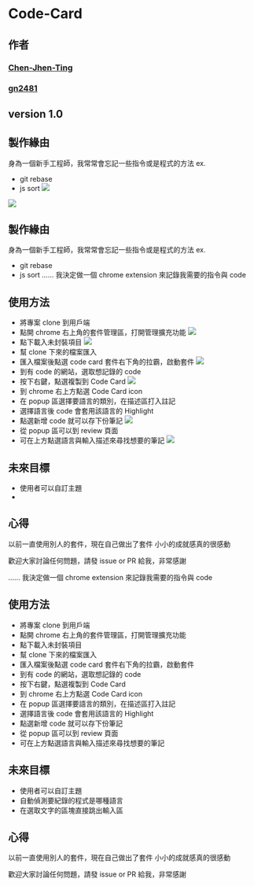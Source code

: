 # Code-Card
## 作者
### [Chen-Jhen-Ting](https://github.com/Chen-Jhen-Ting)
### [gn2481](https://github.com/gn2481)
## version 1.0
## 製作緣由
身為一個新手工程師，我常常會忘記一些指令或是程式的方法
ex. 
- git rebase
- js  sort
![](https://i.imgur.com/cQSfphU.png)

![](https://i.imgur.com/DfeGgCG.png)


## 製作緣由
身為一個新手工程師，我常常會忘記一些指令或是程式的方法
ex. 
- git rebase
- js  sort
......
我決定做一個 chrome extension 來記錄我需要的指令與 code



## 使用方法 
- 將專案 clone 到用戶端
- 點開 chrome 右上角的套件管理區，打開管理擴充功能
![](https://i.imgur.com/SH8xwPM.png)
- 點下載入未封裝項目
![](https://i.imgur.com/RSynGqH.png)
- 幫 clone 下來的檔案匯入
- 匯入檔案後點選 code card 套件右下角的拉霸，啟動套件
![](https://i.imgur.com/fnTOkXr.png)
- 到有 code 的網站，選取想記錄的 code 
- 按下右鍵，點選複製到 Code Card
![](https://i.imgur.com/bwsdpfQ.png)
- 到 chrome 右上方點選 Code Card icon
- 在 popup 區選擇要語言的類別，在描述區打入註記
- 選擇語言後 code 會套用該語言的 Highlight
- 點選新增 code 就可以存下份筆記
 ![](https://i.imgur.com/sUayFmx.jpg)
- 從 popup 區可以到 review 頁面
- 可在上方點選語言與輸入描述來尋找想要的筆記
![](https://i.imgur.com/ZIn1LnD.png)
## 未來目標
- 使用者可以自訂主題
- 

## 心得
以前一直使用別人的套件，現在自己做出了套件
小小的成就感真的很感動



歡迎大家討論任何問題，請發 issue or PR 給我，非常感謝

......
我決定做一個 chrome extension 來記錄我需要的指令與 code


## 使用方法 
- 將專案 clone 到用戶端
- 點開 chrome 右上角的套件管理區，打開管理擴充功能
- 點下載入未封裝項目
- 幫 clone 下來的檔案匯入
- 匯入檔案後點選 code card 套件右下角的拉霸，啟動套件
- 到有 code 的網站，選取想記錄的 code 
- 按下右鍵，點選複製到 Code Card
- 到 chrome 右上方點選 Code Card icon
- 在 popup 區選擇要語言的類別，在描述區打入註記
- 選擇語言後 code 會套用該語言的 Highlight
- 點選新增 code 就可以存下份筆記
- 從 popup 區可以到 review 頁面
- 可在上方點選語言與輸入描述來尋找想要的筆記

## 未來目標
- 使用者可以自訂主題
- 自動偵測要紀錄的程式是哪種語言
- 在選取文字的區塊直接跳出輸入區

## 心得
以前一直使用別人的套件，現在自己做出了套件
小小的成就感真的很感動



歡迎大家討論任何問題，請發 issue or PR 給我，非常感謝
